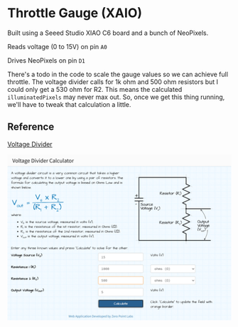 # Throttle Gauge (XAIO)

Built using a Seeed Studio XIAO C6 board and a bunch of NeoPixels.

Reads voltage (0 to 15V) on pin `A0`

Drives NeoPixels on pin `D1`

There's a todo in the code to scale the gauge values so we can achieve full throttle. The voltage divider calls for 1k ohm and 500 ohm resistors but I could only get a 530 ohm for R2. This means the calculated `illuminatedPixels` may never max out. So, once we get this thing running, we'll have to tweak that calculation a little.

## Reference

[Voltage Divider](https://ohmslawcalculator.com/voltage-divider-calculator)

![Voltage Divider Calculator](images/voltage-divider-calculator.png)

